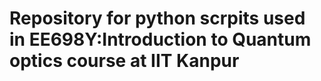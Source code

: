 # Repository for python scrpits used in EE698Y:Introduction to Quantum optics course at IIT Kanpur 
